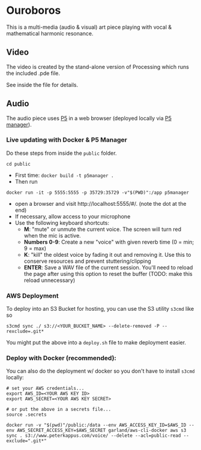 # Ouroboros
This is a multi-media (audio & visual) art piece playing with vocal & mathematical harmonic resonance.

## Video
The video is created by the stand-alone version of Processing which runs the included .pde file.

See inside the file for details.

## Audio
The audio piece uses [P5](http://p5js.org/) in a web browser (deployed locally via [P5 manager](https://www.npmjs.com/package/p5-manager)). 

### Live updating with Docker & P5 Manager
Do these steps from inside the `public` folder.

```
cd public
```

- First time: `docker build -t p5manager .`
- Then run
```
docker run -it -p 5555:5555 -p 35729:35729 -v"$(PWD)":/app p5manager
```
- open a browser and visit http://localhost:5555/#/. (note the dot at the end)
- If necessary, allow access to your microphone
- Use the following keyboard shortcuts:
  - **M**: "mute" or unmute the current voice. The screen will turn red when the mic is active.
  - **Numbers 0-9**: Create a new "voice" with given reverb time (0 = min; 9 = max)
  - **K**: "kill" the oldest voice by fading it out and removing it. Use this to conserve resources and prevent stuttering/clipping
  - **ENTER**: Save a WAV file of the current session. You'll need to reload the page after using this option to reset the buffer (TODO: make this reload unnecessary)


### AWS Deployment
To deploy into an S3 Bucket for hosting, you can use the S3 utility `s3cmd` like so

```
s3cmd sync ./ s3://<YOUR_BUCKET_NAME> --delete-removed -P --rexclude=.git*
```

You might put the above into a `deploy.sh` file to make deployment easier.


### Deploy with Docker (recommended):
You can also do the deployment w/ docker so you don't have to install `s3cmd` locally:
```
# set your AWS credentials...
export AWS_ID=<YOUR AWS KEY ID>
export AWS_SECRET=<YOUR AWS KEY SECRET>

# or put the above in a secrets file...
source .secrets

docker run -v "$(pwd)"/public:/data --env AWS_ACCESS_KEY_ID=$AWS_ID --env AWS_SECRET_ACCESS_KEY=$AWS_SECRET garland/aws-cli-docker aws s3 sync . s3://www.peterkappus.com/voice/ --delete --acl=public-read --exclude=".git*"
```

